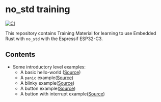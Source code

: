 # no_std training

[![CI](https://github.com/SergioGasquez/no_std-training/actions/workflows/ci.yml/badge.svg)](https://github.com/SergioGasquez/no_std-training/actions/workflows/ci.yml)

This repository contains Training Material for learning to use Embedded Rust with `no_std` with the Espressif ESP32-C3.

## Contents

* Some introductory level examples:
  * A basic hello-world ([Source](./hello-world))
  * A `panic` example([Source](./panic))
  * A blinky example([Source](./blinky))
  * A button example([Source](./button))
  * A button with interrupt example([Source](./button-interrupt))
